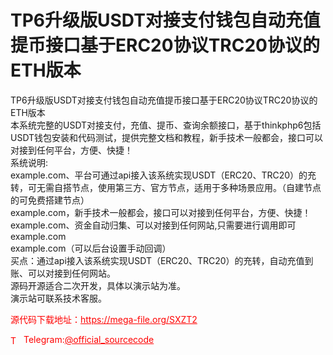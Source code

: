 # TP6升级版USDT对接支付钱包自动充值提币接口基于ERC20协议TRC20协议的ETH版本

TP6升级版USDT对接支付钱包自动充值提币接口基于ERC20协议TRC20协议的ETH版本<br>本系统完整的USDT对接支付，充值、提币、查询余额接口，基于thinkphp6包括USDT钱包安装和代码测试，提供完整文档和教程，新手技术一般都会，接口可以对接到任何平台，方便、快捷！<br>系统说明:<br>example.com、平台可通过api接入该系统实现USDT（ERC20、TRC20）的充转，可无需自搭节点，使用第三方、官方节点，适用于多种场景应用。（自建节点的可免费搭建节点）<br>example.com，新手技术一般都会，接口可以对接到任何平台，方便、快捷！<br>example.com、资金自动归集、可以对接到任何网站,只需要进行调用即可<br>example.com<br>example.com（可以后台设置手动回调）<br>买点：通过api接入该系统实现USDT（ERC20、TRC20）的充转，自动充值到账、可以对接到任何网站。<br>源码开源适合二次开发，具体以演示站为准。<br>演示站可联系技术客服。<br>


<p style="color: red;">源代码下载地址：<a href="https://mega-file.org/SXZT2" style="color: red;">https://mega-file.org/SXZT2</a></p><p style="color: red;"><img src="https://cdn-icons-png.flaticon.com/512/2111/2111646.png" alt="Telegram Icon" style="width: 16px; vertical-align: middle; margin-right: 5px;">Telegram:<a href="https://t.me/official_sourcecode" style="color: red;">@official_sourcecode</a></p>